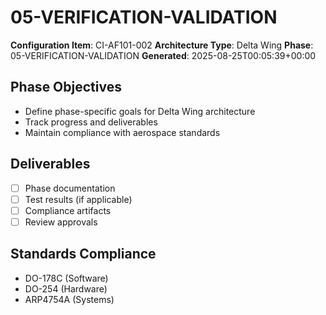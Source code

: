 # 05-VERIFICATION-VALIDATION

**Configuration Item**: CI-AF101-002
**Architecture Type**: Delta Wing
**Phase**: 05-VERIFICATION-VALIDATION
**Generated**: 2025-08-25T00:05:39+00:00

## Phase Objectives
- Define phase-specific goals for Delta Wing architecture
- Track progress and deliverables
- Maintain compliance with aerospace standards

## Deliverables
- [ ] Phase documentation
- [ ] Test results (if applicable)
- [ ] Compliance artifacts
- [ ] Review approvals

## Standards Compliance
- DO-178C (Software)
- DO-254 (Hardware)
- ARP4754A (Systems)
